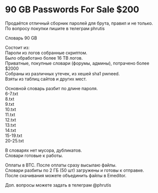 # 90 GB Passwords For Sale $200

Продаётся отличный сборник паролей для брута, правил и не только.<br>
По вопросу покупки пишите в телеграм phrutis

Словарь 90 GB 

Состоит из:<br>
Пароли из логов собранные скриптом.<br>
Было обработано более 16 TB логов.<br>
Приватные, покупные словари (форумы, админы), потрачено более $2000<br>
Собраны из различных утечек, из хешей sha1 pwneed.<br>
Взяты из таблиц сайтов и других мест.

Основной словарь разбит по длине пароля.<br>
6-7.txt<br>
8.txt<br>
9.txt<br>
10.txt<br>
11.txt<br>
12.txt<br>
13.txt<br>
14.txt<br>
15-19.txt<br>
20-25.txt

В словарях нет мусора, дубликатов.<br> Словари готовые к работы.

Оплаты в BTC.
После оплаты сразу высылаю файлы.<br>
Словари разбиты по 2 ГБ (50 шт) загружены и готовы к отправке.<br>
После скачивания можете объединить файлы в Emeditor.

Доп. вопросы можете задать в телеграм @phrutis
